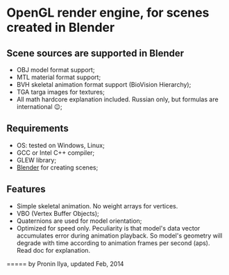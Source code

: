 # OpenGL render engine, for scenes created in Blender

## Scene sources are supported in Blender
- OBJ model format support;
- MTL material format support;
- BVH skeletal animation format support (BioVision Hierarchy);
- TGA targa images for textures;
- All math hardcore explanation included. Russian only, but formulas are
  international 😉;

## Requirements
- OS: tested on Windows, Linux;
- GCC or Intel C++ compiler;
- GLEW library;
- [Blender](http://www.blender.org/) for creating scenes;

## Features
- Simple skeletal animation. No weight arrays for vertices.
- VBO (Vertex Buffer Objects);
- Quaternions are used for model orientation;
- Optimized for speed only. Peculiarity is that model's data vector accumulates
  error during animation playback. So model's geometry will degrade with time
  according to animation frames per second (aps). Read doc for explanation.

=====
by Pronin Ilya, updated Feb, 2014
